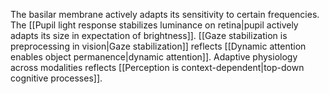 ---
---

The basilar membrane actively adapts its sensitivity to certain frequencies. The [[Pupil light response stabilizes luminance on retina|pupil actively adapts its size in expectation of brightness]]. [[Gaze stabilization is preprocessing in vision|Gaze stabilization]] reflects [[Dynamic attention enables object permanence|dynamic attention]]. Adaptive physiology across modalities reflects [[Perception is context-dependent|top-down cognitive processes]].